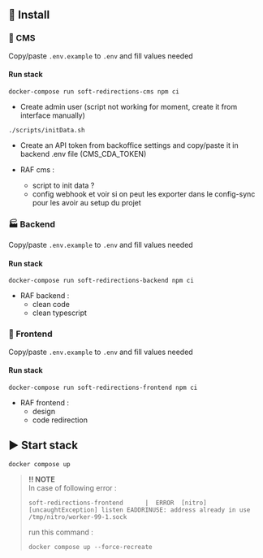 ## :wrench: Install

### :pencil: CMS

Copy/paste `.env.example` to `.env` and fill values needed


#### Run stack
```
docker-compose run soft-redirections-cms npm ci
```
- Create admin user (script not working for moment, create it from interface manually)
```
./scripts/initData.sh
```
- Create an API token from backoffice settings and copy/paste it in backend .env file (CMS_CDA_TOKEN)

- RAF cms : 
  -  script to init data ?
  - config webhook et voir si on peut les exporter dans le config-sync pour les avoir au setup du projet

### :factory: Backend

Copy/paste `.env.example` to `.env` and fill values needed

#### Run stack
```
docker-compose run soft-redirections-backend npm ci
```

- RAF backend : 
  - clean code
  - clean typescript

### :art: Frontend

Copy/paste `.env.example` to `.env` and fill values needed

#### Run stack
```
docker-compose run soft-redirections-frontend npm ci
```

- RAF frontend :
    - design
    - code redirection

## :arrow_forward: Start stack

```
docker compose up
```

> 
>**:bangbang: NOTE**  
>In case of following error : 
>```
>soft-redirections-frontend      |  ERROR  [nitro] [uncaughtException] listen EADDRINUSE: address already in use /tmp/nitro/worker-99-1.sock
>```
>
> run this command : 
>```
>docker compose up --force-recreate
>```
>
